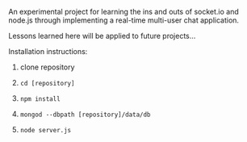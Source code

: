 An experimental project for learning the ins and outs of socket.io and node.js through implementing a real-time multi-user chat application.

Lessons learned here will be applied to future projects...

Installation instructions:
1. clone repository

2. `cd [repository]`

3. `npm install`

4. `mongod --dbpath [repository]/data/db`

5. `node server.js`
